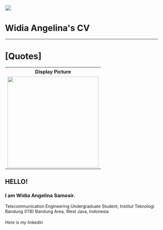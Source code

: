 <a href="https://jekyll-themes.com">
<img src="https://img.shields.io/badge/featured%20on-JT-red.svg" height="20" alt="Jekyll Themes Shield" >
</a>

# Widia Angelina's CV
---
# [Quotes]
<table>
  <tr>
    <th>Display Picture</th>
  <tr>
    <td>
        <img src="https://www.mercurynews.com/wp-content/uploads/2017/09/jolie_2.jpg?raw=true" width="300"/>
    </td>
</table>

## HELLO!
### I am Widia Angelina Samosir.
Telecommunication Engineering Undergraduate Student, Institut Teknologi Bandung (ITB)
Bandung Area, West Java, Indonesia
###### Here is my linkedin 

